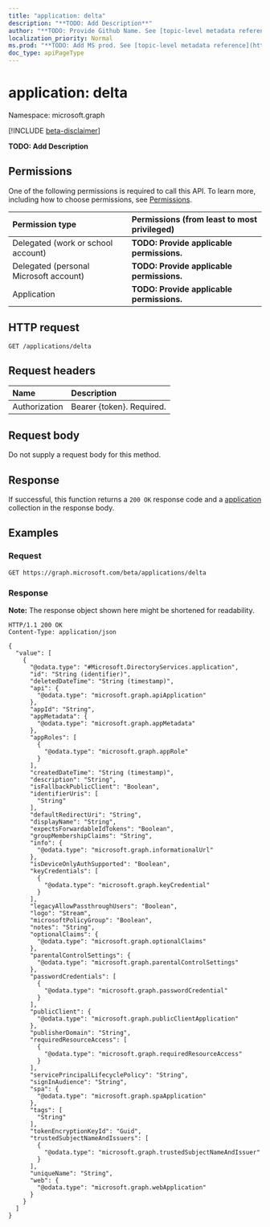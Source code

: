```yaml
---
title: "application: delta"
description: "**TODO: Add Description**"
author: "**TODO: Provide Github Name. See [topic-level metadata reference](https://msgo.azurewebsites.net/add/document/guidelines/metadata.html#topic-level-metadata)**"
localization_priority: Normal
ms.prod: "**TODO: Add MS prod. See [topic-level metadata reference](https://msgo.azurewebsites.net/add/document/guidelines/metadata.html#topic-level-metadata)**"
doc_type: apiPageType
---
```


# application: delta
Namespace: microsoft.graph

[!INCLUDE [beta-disclaimer](../../includes/beta-disclaimer.md)]

**TODO: Add Description**

## Permissions
One of the following permissions is required to call this API. To learn more, including how to choose permissions, see [Permissions](/graph/permissions-reference).

|Permission type|Permissions (from least to most privileged)|
|:---|:---|
|Delegated (work or school account)|**TODO: Provide applicable permissions.**|
|Delegated (personal Microsoft account)|**TODO: Provide applicable permissions.**|
|Application|**TODO: Provide applicable permissions.**|

## HTTP request

<!-- {
  "blockType": "ignored"
}
-->
``` http
GET /applications/delta
```

## Request headers
|Name|Description|
|:---|:---|
|Authorization|Bearer {token}. Required.|

## Request body
Do not supply a request body for this method.

## Response

If successful, this function returns a `200 OK` response code and a [application](../resources/application.md) collection in the response body.

## Examples

### Request
<!-- {
  "blockType": "request",
  "name": "application_delta"
}
-->
``` http
GET https://graph.microsoft.com/beta/applications/delta
```


### Response
**Note:** The response object shown here might be shortened for readability.
<!-- {
  "blockType": "response",
  "truncated": true,
  "@odata.type": "Collection(Microsoft.DirectoryServices.application)"
}
-->
``` http
HTTP/1.1 200 OK
Content-Type: application/json

{
  "value": [
    {
      "@odata.type": "#Microsoft.DirectoryServices.application",
      "id": "String (identifier)",
      "deletedDateTime": "String (timestamp)",
      "api": {
        "@odata.type": "microsoft.graph.apiApplication"
      },
      "appId": "String",
      "appMetadata": {
        "@odata.type": "microsoft.graph.appMetadata"
      },
      "appRoles": [
        {
          "@odata.type": "microsoft.graph.appRole"
        }
      ],
      "createdDateTime": "String (timestamp)",
      "description": "String",
      "isFallbackPublicClient": "Boolean",
      "identifierUris": [
        "String"
      ],
      "defaultRedirectUri": "String",
      "displayName": "String",
      "expectsForwardableIdTokens": "Boolean",
      "groupMembershipClaims": "String",
      "info": {
        "@odata.type": "microsoft.graph.informationalUrl"
      },
      "isDeviceOnlyAuthSupported": "Boolean",
      "keyCredentials": [
        {
          "@odata.type": "microsoft.graph.keyCredential"
        }
      ],
      "legacyAllowPassthroughUsers": "Boolean",
      "logo": "Stream",
      "microsoftPolicyGroup": "Boolean",
      "notes": "String",
      "optionalClaims": {
        "@odata.type": "microsoft.graph.optionalClaims"
      },
      "parentalControlSettings": {
        "@odata.type": "microsoft.graph.parentalControlSettings"
      },
      "passwordCredentials": [
        {
          "@odata.type": "microsoft.graph.passwordCredential"
        }
      ],
      "publicClient": {
        "@odata.type": "microsoft.graph.publicClientApplication"
      },
      "publisherDomain": "String",
      "requiredResourceAccess": [
        {
          "@odata.type": "microsoft.graph.requiredResourceAccess"
        }
      ],
      "servicePrincipalLifecyclePolicy": "String",
      "signInAudience": "String",
      "spa": {
        "@odata.type": "microsoft.graph.spaApplication"
      },
      "tags": [
        "String"
      ],
      "tokenEncryptionKeyId": "Guid",
      "trustedSubjectNameAndIssuers": [
        {
          "@odata.type": "microsoft.graph.trustedSubjectNameAndIssuer"
        }
      ],
      "uniqueName": "String",
      "web": {
        "@odata.type": "microsoft.graph.webApplication"
      }
    }
  ]
}
```

